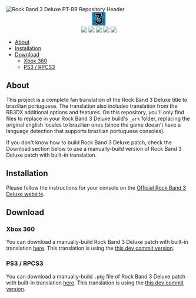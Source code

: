 <div>
<img src='./assets/header.webp' alt='Rock Band 3 Deluxe PT-BR Repository Header'>
</div>

<div align=center>
<img src='./assets/rockband3-icon.webp' width='36px' title='Rock Band Icon'/>
</div>

<div align=center>
<img src='https://img.shields.io/github/last-commit/ruggeryiury/rock-band-3-deluxe-ptbr?color=%23DDD&style=for-the-badge' /> <img src='https://img.shields.io/github/repo-size/ruggeryiury/rock-band-3-deluxe-ptbr?style=for-the-badge' /> <img src='https://img.shields.io/github/issues/ruggeryiury/rock-band-3-deluxe-ptbr?style=for-the-badge' /> <img src='https://img.shields.io/github/package-json/v/ruggeryiury/rock-band-3-deluxe-ptbr?style=for-the-badge' /> <img src='https://img.shields.io/github/license/ruggeryiury/rock-band-3-deluxe-ptbr?style=for-the-badge' />
</div>

- [About](#about)
- [Installation](#installation)
- [Download](#download)
  - [Xbox 360](#xbox-360)
  - [PS3 / RPCS3](#ps3--rpcs3)

## About

This project is a complete fan translation of the Rock Band 3 Deluxe title to brazilian portuguese. The translation also includes translation from the RB3DX additional options and features. On this repository, you'll only find files to replace in your Rock Band 3 Deluxe build's `_ark` folder, replacing the original english locales to brazilian ones (since the game doesn't have a language detection that supports brazilian portuguese consoles).

If you don't know how to build Rock Band 3 Deluxe patch, check the Download section below to use a manually-build version of Rock Band 3 Deluxe patch with built-in translation.

## Installation

Please follow the instructions for your console on the [Official Rock Band 3 Deluxe website](https://rb3dx.milohax.org/install.html).

## Download

### Xbox 360

You can download a manually-build Rock Band 3 Deluxe patch with built-in translation [here](https://drive.google.com/file/d/1A3SKVsRUHjG_qtsqov0iuSS6XdsHPiV8/view?usp=sharing). This translation is using the [this dev commit version](https://github.com/hmxmilohax/rock-band-3-deluxe/commit/4b4616b6751c8dc503f2eddd912fd2eef401ca70).

### PS3 / RPCS3

You can download a manually-build `.pkg` file of Rock Band 3 Deluxe patch with built-in translation [here](https://drive.google.com/file/d/1JdpuGuX13Lt2u3WK6m1nWoZk85vpvLTF/view?usp=sharing). This translation is using the [this dev commit version](https://github.com/hmxmilohax/rock-band-3-deluxe/commit/4b4616b6751c8dc503f2eddd912fd2eef401ca70).